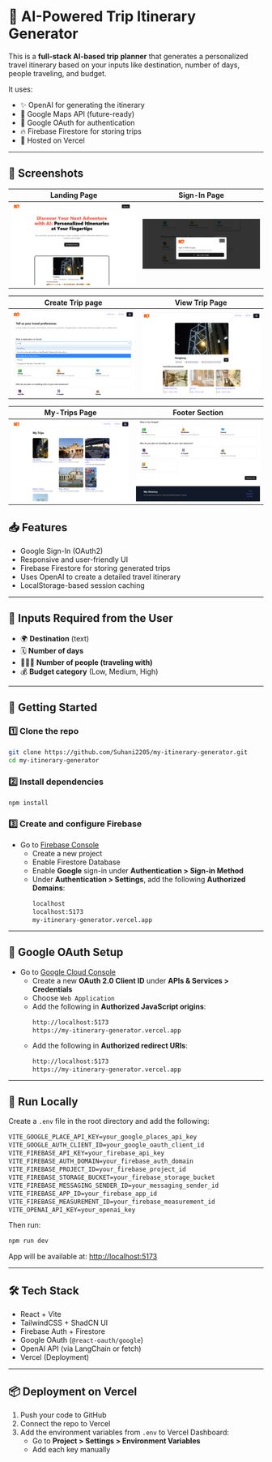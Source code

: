 # 🧳 AI-Powered Trip Itinerary Generator

This is a **full-stack AI-based trip planner** that generates a personalized travel itinerary based on your inputs like destination, number of days, people traveling, and budget.

It uses:
- ✨ OpenAI for generating the itinerary
- 📍 Google Maps API (future-ready)
- 🔐 Google OAuth for authentication
- 🔥 Firebase Firestore for storing trips
- 🚀 Hosted on Vercel

---

## 📸 Screenshots

| Landing Page | Sign-In Page |
|--------------|--------------|
| ![Landing Page](./src/assets/ss1.png) | ![Sign-In Page](./src/assets/ss2.png) |

| Create Trip page | View Trip Page |
|------------------|----------------|
| ![Input Page](./src/assets/ss3.png) | ![Output Page](./src/assets/ss4.png) |

| My-Trips Page | Footer Section |
|---------------|----------------|
| ![My-Trips Page](./src/assets/ss5.png) | ![Footer Section](./src/assets/ss6.png) |




## 📥 Features

- Google Sign-In (OAuth2)
- Responsive and user-friendly UI
- Firebase Firestore for storing generated trips
- Uses OpenAI to create a detailed travel itinerary
- LocalStorage-based session caching

---

## 🧠 Inputs Required from the User

- 🌍 **Destination** (text)
- 🗓️ **Number of days**
- 🧑‍🤝‍🧑 **Number of people (traveling with)**
- 💰 **Budget category** (Low, Medium, High)

---

## 🚀 Getting Started

### 1️⃣ Clone the repo

```bash
git clone https://github.com/Suhani2205/my-itinerary-generator.git
cd my-itinerary-generator
```

### 2️⃣ Install dependencies

```bash
npm install
```

### 3️⃣ Create and configure Firebase

- Go to [Firebase Console](https://console.firebase.google.com/)
  - Create a new project
  - Enable Firestore Database
  - Enable **Google** sign-in under **Authentication > Sign-in Method**
  - Under **Authentication > Settings**, add the following **Authorized Domains**:
    ```
    localhost
    localhost:5173
    my-itinerary-generator.vercel.app
    ```

---

## 🔐 Google OAuth Setup

- Go to [Google Cloud Console](https://console.cloud.google.com/)
  - Create a new **OAuth 2.0 Client ID** under **APIs & Services > Credentials**
  - Choose `Web Application`
  - Add the following in **Authorized JavaScript origins**:
    ```
    http://localhost:5173
    https://my-itinerary-generator.vercel.app
    ```
  - Add the following in **Authorized redirect URIs**:
    ```
    http://localhost:5173
    https://my-itinerary-generator.vercel.app
    ```

---

## 🧪 Run Locally

Create a `.env` file in the root directory and add the following:

```env
VITE_GOOGLE_PLACE_API_KEY=your_google_places_api_key
VITE_GOOGLE_AUTH_CLIENT_ID=your_google_oauth_client_id
VITE_FIREBASE_API_KEY=your_firebase_api_key
VITE_FIREBASE_AUTH_DOMAIN=your_firebase_auth_domain
VITE_FIREBASE_PROJECT_ID=your_firebase_project_id
VITE_FIREBASE_STORAGE_BUCKET=your_firebase_storage_bucket
VITE_FIREBASE_MESSAGING_SENDER_ID=your_messaging_sender_id
VITE_FIREBASE_APP_ID=your_firebase_app_id
VITE_FIREBASE_MEASUREMENT_ID=your_firebase_measurement_id
VITE_OPENAI_API_KEY=your_openai_key
```

Then run:

```bash
npm run dev
```

App will be available at: [http://localhost:5173](http://localhost:5173)

---

## 🛠 Tech Stack

- React + Vite
- TailwindCSS + ShadCN UI
- Firebase Auth + Firestore
- Google OAuth (`@react-oauth/google`)
- OpenAI API (via LangChain or fetch)
- Vercel (Deployment)

---

## 📦 Deployment on Vercel

1. Push your code to GitHub
2. Connect the repo to Vercel
3. Add the environment variables from `.env` to Vercel Dashboard:
   - Go to **Project > Settings > Environment Variables**
   - Add each key manually

